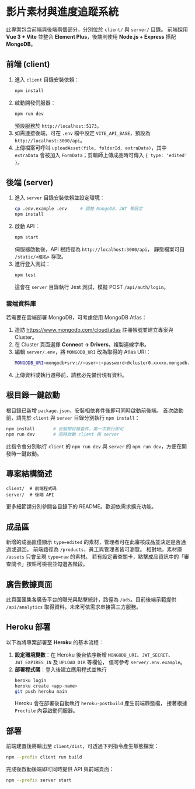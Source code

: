# 影片素材與進度追蹤系統

此專案包含前端與後端兩個部分，分別位於 `client/` 與 `server/` 目錄。
前端採用 **Vue 3 + Vite** 並整合 **Element Plus**，後端則使用 **Node.js + Express** 搭配 **MongoDB**。

## 前端 (client)
1. 進入 `client` 目錄安裝依賴：
   ```bash
   npm install
   ```
2. 啟動開發伺服器：
   ```bash
   npm run dev
   ```
   預設服務於 `http://localhost:5173`。
3. 如需連接後端，可在 `.env` 檔中設定 `VITE_API_BASE`，預設為 `http://localhost:3000/api`。
4. 上傳檔案可呼叫 `uploadAsset(file, folderId, extraData)`，其中 `extraData`
   會被加入 `FormData`；剪輯師上傳成品時可傳入 `{ type: 'edited' }`。

## 後端 (server)
1. 進入 `server` 目錄安裝依賴並設定環境：
   ```bash
   cp .env.example .env     # 調整 MongoDB、JWT 等設定
   npm install
   ```
2. 啟動 API：
   ```bash
   npm start
   ```
   伺服器啟動後，API 根路徑為 `http://localhost:3000/api`，
   靜態檔案可自 `/static/<檔名>` 存取。
3. 進行登入測試：
   ```bash
   npm test
   ```
   這會在 `server` 目錄執行 Jest 測試，模擬 POST `/api/auth/login`。

### 雲端資料庫
若需要在雲端部署 MongoDB，可考慮使用 MongoDB Atlas：
1. 造訪 <https://www.mongodb.com/cloud/atlas> 註冊帳號並建立專案與 Cluster。
2. 在 Cluster 頁面選擇 **Connect → Drivers**，複製連線字串。
3. 編輯 `server/.env`，將 `MONGODB_URI` 改為取得的 Atlas URI：
   ```bash
   MONGODB_URI=mongodb+srv://<user>:<password>@cluster0.xxxxx.mongodb.net/mydb
   ```
4. 上傳資料或執行遷移前，請務必先備份現有資料。


## 根目錄一鍵啟動
根目錄已新增 `package.json`，安裝相依套件後即可同時啟動前後端。
首次啟動前，請先於 `client` 與 `server` 目錄分別執行 `npm install`：
```bash
npm install       # 安裝根目錄套件，第一次執行即可
npm run dev       # 同時啟動 client 與 server
```
此指令會分別執行 `client` 的 `npm run dev` 與 `server` 的 `npm run dev`，方便在開發時一鍵啟動。

## 專案結構簡述
```
client/  # 前端程式碼
server/  # 後端 API
```

更多細節請分別參閱各目錄下的 README。歡迎依需求擴充功能。

## 成品區
新增的成品區僅顯示 `type=edited` 的素材，管理者可在此審核成品並決定是否通過或退回。
前端路徑為 `/products`，員工與管理者皆可瀏覽。
相對地，素材庫 `/assets` 只會呈現 `type=raw` 的素材。
若有設定審查關卡，點擊成品資訊中的「審查關卡」按鈕可檢視並勾選各階段。

## 廣告數據頁面
此頁面匯集各廣告平台的曝光與點擊統計，路徑為 `/ads`。目前後端示範提供 `/api/analytics` 取得資料，未來可依需求串接第三方服務。


## Heroku 部署
以下為將專案部署至 **Heroku** 的基本流程：

1. **設定環境變數**：在 Heroku 後台依序新增
   `MONGODB_URI`、`JWT_SECRET`、`JWT_EXPIRES_IN` 及 `UPLOAD_DIR` 等欄位，
   值可參考 `server/.env.example`。
2. **部署程式碼**：登入後建立應用程式並執行
   ```bash
   heroku login
   heroku create <app-name>
   git push heroku main
   ```
   Heroku 會在部署後自動執行 `heroku-postbuild` 產生前端靜態檔，
   接著根據 `Procfile` 內容啟動伺服器。

## 部署
前端建置後將輸出至 `client/dist`，可透過下列指令產生靜態檔案：

```bash
npm --prefix client run build
```

完成後啟動後端即可同時提供 API 與前端頁面：

```bash
npm --prefix server start
```